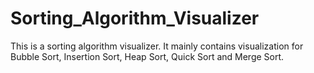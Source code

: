 # Sorting_Algorithm_Visualizer
This is a sorting algorithm visualizer. It mainly contains visualization for Bubble Sort, Insertion Sort, Heap Sort, Quick Sort and Merge Sort.
